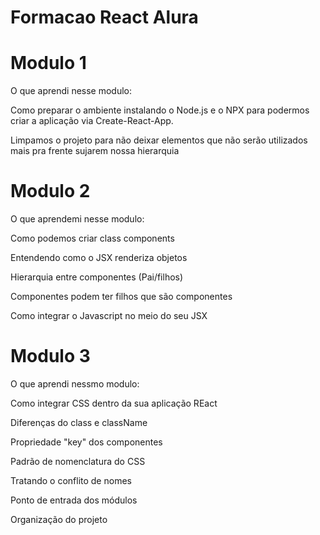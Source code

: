 ﻿# Formacao React Alura

<h1>Modulo 1</h1>
<p>O que aprendi nesse modulo:

Como preparar o ambiente instalando o Node.js e o NPX para podermos criar a aplicação via Create-React-App.

Limpamos o projeto para não deixar elementos que não serão utilizados mais pra frente sujarem nossa hierarquia<p>

<h1>Modulo 2</h1>
<p>O que aprendemi nesse modulo:

Como podemos criar class components

Entendendo como o JSX renderiza objetos

Hierarquia entre componentes (Pai/filhos)

Componentes podem ter filhos que são componentes

Como integrar o Javascript no meio do seu JSX<p>

<h1>Modulo 3</h1>

<p>O que aprendi nessmo modulo:

Como integrar CSS dentro da sua aplicação REact

Diferenças do class e className

Propriedade "key" dos componentes

Padrão de nomenclatura do CSS

Tratando o conflito de nomes

Ponto de entrada dos módulos

Organização do projeto
</p>
